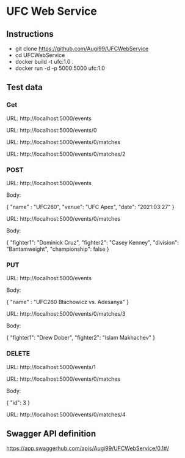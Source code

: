 # UFC Web Service

## Instructions
* git clone https://github.com/Augi99/UFCWebService
* cd UFCWebService
* docker build -t ufc:1.0 .
* docker run -d -p 5000:5000 ufc:1.0

## Test data

### Get

URL: http://localhost:5000/events

URL: http://localhost:5000/events/0

URL: http://localhost:5000/events/0/matches

URL: http://localhost:5000/events/0/matches/2

### POST

URL: http://localhost:5000/events

Body:

{
    "name" : "UFC260",
    "venue": "UFC Apex",
    "date": "2021:03:27"
}

URL: http://localhost:5000/events/0/matches

Body:

{
    "fighter1": "Dominick Cruz",
    "fighter2": "Casey Kenney",
    "division": "Bantamweight",
    "championship": false
}

### PUT

URL: http://localhost:5000/events

Body:

{
    "name" : "UFC260 Błachowicz vs. Adesanya" 
}

URL: http://localhost:5000/events/0/matches/3

Body:

{
    "fighter1": "Drew Dober",
    "fighter2": "Islam Makhachev"
}


### DELETE

URL: http://localhost:5000/events/1

URL: http://localhost:5000/events/0/matches

Body:

{
    "id": 3
}

URL: http://localhost:5000/events/0/matches/4



## Swagger API definition

https://app.swaggerhub.com/apis/Augi99/UFCWebService/0.1#/


